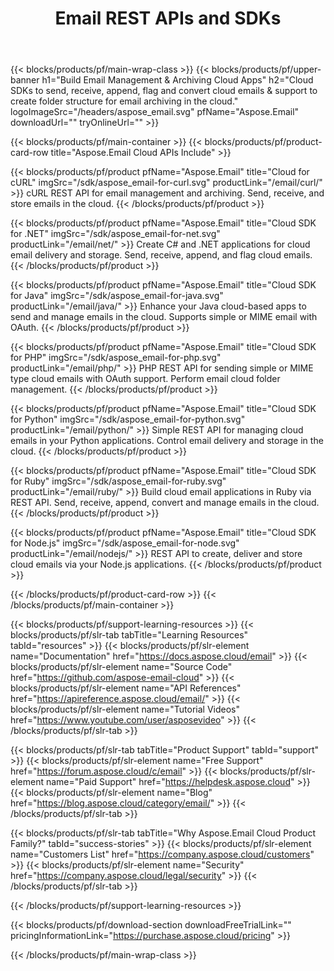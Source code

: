 ﻿---
title: Email REST APIs and SDKs 
description: Cloud SDKs to send, receive, append, flag and convert cloud emails & support to create folder structure for email archiving in the cloud
weight: 10
url: /family
---

{{< blocks/products/pf/main-wrap-class >}}
{{< blocks/products/pf/upper-banner h1="Build Email Management & Archiving Cloud Apps" h2="Cloud SDKs to send, receive, append, flag and convert cloud emails & support to create folder structure for email archiving in the cloud." logoImageSrc="/headers/aspose_email.svg" pfName="Aspose.Email" downloadUrl="" tryOnlineUrl="" >}}

{{< blocks/products/pf/main-container >}}
{{< blocks/products/pf/product-card-row title="Aspose.Email Cloud APIs Include" >}}

{{< blocks/products/pf/product pfName="Aspose.Email" title="Cloud for cURL" imgSrc="/sdk/aspose_email-for-curl.svg" productLink="/email/curl/" >}}
cURL REST API for email management and archiving. Send, receive, and store emails in the cloud.
{{< /blocks/products/pf/product >}}

{{< blocks/products/pf/product pfName="Aspose.Email" title="Cloud SDK for .NET" imgSrc="/sdk/aspose_email-for-net.svg" productLink="/email/net/" >}}
Create C# and .NET applications for cloud email delivery and storage. Send, receive, append, and flag cloud emails.
{{< /blocks/products/pf/product >}}

{{< blocks/products/pf/product pfName="Aspose.Email" title="Cloud SDK for Java" imgSrc="/sdk/aspose_email-for-java.svg" productLink="/email/java/" >}}
Enhance your Java cloud-based apps to send and manage emails in the cloud. Supports simple or MIME email with OAuth.
{{< /blocks/products/pf/product >}}

{{< blocks/products/pf/product pfName="Aspose.Email" title="Cloud SDK for PHP" imgSrc="/sdk/aspose_email-for-php.svg" productLink="/email/php/" >}}
PHP REST API for sending simple or MIME type cloud emails with OAuth support. Perform email cloud folder management.
{{< /blocks/products/pf/product >}}

{{< blocks/products/pf/product pfName="Aspose.Email" title="Cloud SDK for Python" imgSrc="/sdk/aspose_email-for-python.svg" productLink="/email/python/" >}}
Simple REST API for managing cloud emails in your Python applications. Control email delivery and storage in the cloud.
{{< /blocks/products/pf/product >}}

{{< blocks/products/pf/product pfName="Aspose.Email" title="Cloud SDK for Ruby" imgSrc="/sdk/aspose_email-for-ruby.svg" productLink="/email/ruby/" >}}
Build cloud email applications in Ruby via REST API. Send, receive, append, convert and manage emails in the cloud.
{{< /blocks/products/pf/product >}}

{{< blocks/products/pf/product pfName="Aspose.Email" title="Cloud SDK for Node.js" imgSrc="/sdk/aspose_email-for-node.svg" productLink="/email/nodejs/" >}}
REST API to create, deliver and store cloud emails via your Node.js applications.
{{< /blocks/products/pf/product >}}

{{< /blocks/products/pf/product-card-row >}}
{{< /blocks/products/pf/main-container >}}

{{< blocks/products/pf/support-learning-resources >}}
{{< blocks/products/pf/slr-tab tabTitle="Learning Resources" tabId="resources" >}}
{{< blocks/products/pf/slr-element name="Documentation" href="https://docs.aspose.cloud/email" >}}
{{< blocks/products/pf/slr-element name="Source Code" href="https://github.com/aspose-email-cloud" >}}
{{< blocks/products/pf/slr-element name="API References" href="https://apireference.aspose.cloud/email/" >}}
{{< blocks/products/pf/slr-element name="Tutorial Videos" href="https://www.youtube.com/user/asposevideo" >}}
{{< /blocks/products/pf/slr-tab >}}

{{< blocks/products/pf/slr-tab tabTitle="Product Support" tabId="support" >}}
{{< blocks/products/pf/slr-element name="Free Support" href="https://forum.aspose.cloud/c/email" >}}
{{< blocks/products/pf/slr-element name="Paid Support" href="https://helpdesk.aspose.cloud" >}}
{{< blocks/products/pf/slr-element name="Blog" href="https://blog.aspose.cloud/category/email/" >}}
{{< /blocks/products/pf/slr-tab >}}

{{< blocks/products/pf/slr-tab tabTitle="Why Aspose.Email Cloud Product Family?" tabId="success-stories" >}}
{{< blocks/products/pf/slr-element name="Customers List" href="https://company.aspose.cloud/customers" >}}
{{< blocks/products/pf/slr-element name="Security" href="https://company.aspose.cloud/legal/security" >}}
{{< /blocks/products/pf/slr-tab >}}

{{< /blocks/products/pf/support-learning-resources >}}

{{< blocks/products/pf/download-section downloadFreeTrialLink="" pricingInformationLink="https://purchase.aspose.cloud/pricing" >}}

{{< /blocks/products/pf/main-wrap-class >}}
